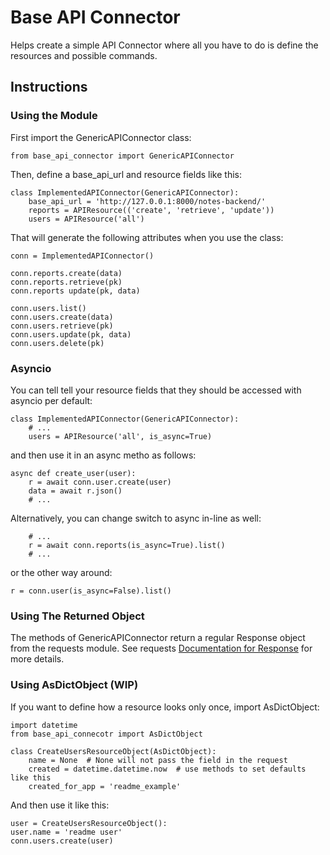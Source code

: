 # Base API Connector

Helps create a simple API Connector where all you have to do is define the resources and possible commands.

## Instructions

### Using the Module

First import the GenericAPIConnector class:

```
from base_api_connector import GenericAPIConnector
```

Then, define a base_api_url and resource fields like this:

```
class ImplementedAPIConnector(GenericAPIConnector):
    base_api_url = 'http://127.0.0.1:8000/notes-backend/'
    reports = APIResource(('create', 'retrieve', 'update'))
    users = APIResource('all')
```
That will generate the following attributes when you use the class:

```
conn = ImplementedAPIConnector()

conn.reports.create(data)
conn.reports.retrieve(pk)
conn.reports update(pk, data)

conn.users.list()
conn.users.create(data)
conn.users.retrieve(pk)
conn.users.update(pk, data)
conn.users.delete(pk)
```

### Asyncio

You can tell tell your resource fields that they should be accessed with asyncio per default:
```
class ImplementedAPIConnector(GenericAPIConnector):
    # ...
    users = APIResource('all', is_async=True)
```
and then use it in an async metho as follows:
```
async def create_user(user):
    r = await conn.user.create(user)
    data = await r.json()
    # ...
```
Alternatively, you can change switch to async in-line as well:
```
    # ...
    r = await conn.reports(is_async=True).list()
    # ...
```
or the other way around:
```
r = conn.user(is_async=False).list()
```

### Using The Returned Object

The methods of GenericAPIConnector return a regular Response object from the requests module. See requests [Documentation for Response](https://2.python-requests.org/en/latest/api/#requests.Response) for more details.


### Using AsDictObject (WIP)

If you want to define how a resource looks only once, import AsDictObject:
```
import datetime
from base_api_connecotr import AsDictObject

class CreateUsersResourceObject(AsDictObject):
    name = None  # None will not pass the field in the request
    created = datetime.datetime.now  # use methods to set defaults like this
    created_for_app = 'readme_example'
```

And then use it like this:
```
user = CreateUsersResourceObject():
user.name = 'readme user'
conn.users.create(user)
```